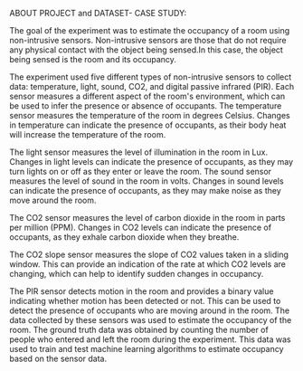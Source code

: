 ABOUT PROJECT and DATASET- CASE STUDY:
 
The goal of the experiment was to estimate the occupancy of a room using non-intrusive sensors. 
Non-intrusive sensors are those that do not require any physical contact with the object being sensed.In this case, the object being sensed is the room and its occupancy.

The experiment used five different types of non-intrusive sensors to collect data: temperature, light, sound, CO2, and digital passive infrared (PIR). Each sensor measures a 
different aspect of the room's environment, which can be used to infer the presence or absence of occupants.
The temperature sensor measures the temperature of the room in degrees Celsius. Changes in temperature can indicate the presence of occupants, 
as their body heat will increase the temperature of the room.

The light sensor measures the level of illumination in the room in Lux. Changes in light levels can 
indicate the presence of occupants, as they may turn lights on or off as they enter or leave the room.
The sound sensor measures the level of sound in the room in volts. Changes in sound levels can indicate the presence of 
occupants, as they may make noise as they move around the room.

The CO2 sensor measures the level of carbon dioxide in the room in parts per million (PPM). Changes in CO2 levels
can indicate the presence of occupants, as they exhale carbon dioxide when they breathe.

The CO2 slope sensor measures the slope of CO2 values taken in a sliding window. This can provide an indication of the rate 
at which CO2 levels are changing, which can help to identify sudden changes in occupancy.

The PIR sensor detects motion in the room and provides a binary value indicating whether motion has been detected or not. This can be used to detect the presence 
of occupants who are moving around in the room.
The data collected by these sensors was used to estimate the occupancy of the room. The ground truth data was obtained by counting the number of people who entered and left the room during the experiment. This data was used to train and test machine learning
algorithms to estimate occupancy based on the sensor data.



 


